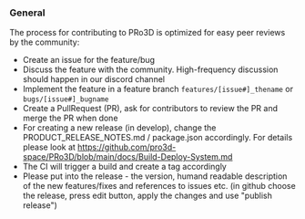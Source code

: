 ### General

The process for contributing to PRo3D is optimized for easy peer reviews by the community:
 * Create an issue for the feature/bug
 * Discuss the feature with the community. High-frequency discussion should happen in our discord channel
 * Implement the feature in a feature branch `features/[issue#]_thename` or `bugs/[issue#]_bugname`
 * Create a PullRequest (PR), ask for contributors to review the PR and merge the PR when done
 * For creating a new release (in develop), change the PRODUCT_RELEASE_NOTES.md / package.json accordingly. For details please look at https://github.com/pro3d-space/PRo3D/blob/main/docs/Build-Deploy-System.md 
 * The CI will trigger a build and create a tag accordingly
 * Please put into the release - the version, humand readable description of the new features/fixes and references to issues etc. (in github choose the release, press  edit button, apply the changes and use "publish release")
